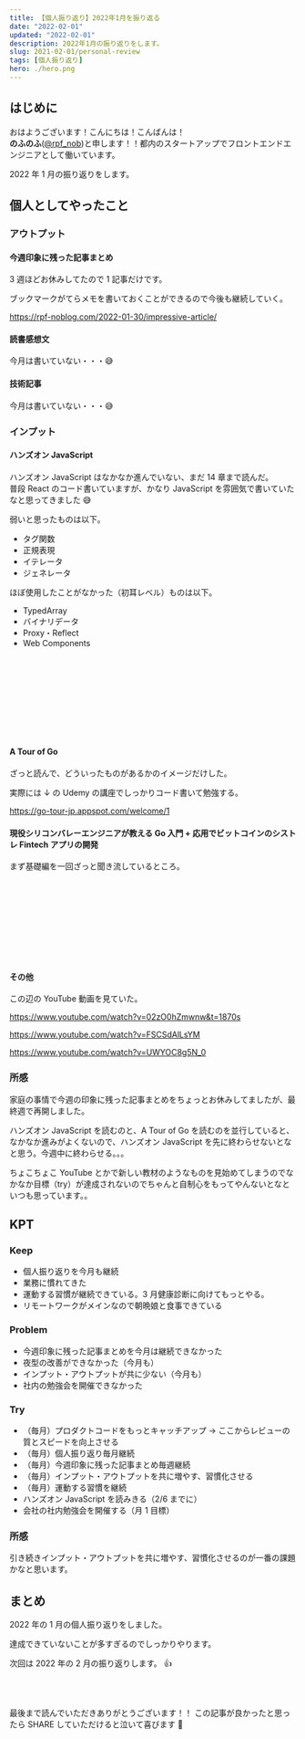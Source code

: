 ```yaml
---
title: 【個人振り返り】2022年1月を振り返る
date: "2022-02-01"
updated: "2022-02-01"
description: 2022年1月の振り返りをします。
slug: 2021-02-01/personal-review
tags: [個人振り返り]
hero: ./hero.png
---
```


## はじめに

おはようございます！こんにちは！こんばんは！<br>
**のふのふ**([@rpf_nob](https://twitter.com/rpf_nob))と申します！！都内のスタートアップでフロントエンドエンジニアとして働いています。

2022 年 1 月の振り返りをします。

## 個人としてやったこと

### アウトプット

#### 今週印象に残った記事まとめ

3 週ほどお休みしてたので 1 記事だけです。

ブックマークがてらメモを書いておくことができるので今後も継続していく。

https://rpf-noblog.com/2022-01-30/impressive-article/

#### 読書感想文

今月は書いていない・・・😅

#### 技術記事

今月は書いていない・・・😅

### インプット

#### ハンズオン JavaScript

ハンズオン JavaScript はなかなか進んでいない、まだ 14 章まで読んだ。<br>
普段 React のコード書いていますが、かなり JavaScript を雰囲気で書いていたなと思ってきました 😅

弱いと思ったものは以下。

- タグ関数
- 正規表現
- イテレータ
- ジェネレータ

ほぼ使用したことがなかった（初耳レベル）ものは以下。

- TypedArray
- バイナリデータ
- Proxy・Reflect
- Web Components

<div class="iframely-embed"><div class="iframely-responsive" style="height: 140px; padding-bottom: 0;"><a href="https://www.amazon.co.jp/dp/4873119227" data-iframely-url="//cdn.iframe.ly/1twW6qp?card=small"></a></div></div>

#### A Tour of Go

ざっと読んで、どういったものがあるかのイメージだけした。

実際には ↓ の Udemy の講座でしっかりコード書いて勉強する。

https://go-tour-jp.appspot.com/welcome/1

#### 現役シリコンバレーエンジニアが教える Go 入門 + 応用でビットコインのシストレ Fintech アプリの開発

まず基礎編を一回ざっと聞き流しているところ。

<div class="iframely-embed"><div class="iframely-responsive" style="height: 140px; padding-bottom: 0;"><a href="https://www.udemy.com/course/go-fintech/" data-iframely-url="//iframely.net/uUFspzR?card=small"></a></div></div>

#### その他

この辺の YouTube 動画を見ていた。

https://www.youtube.com/watch?v=02zO0hZmwnw&t=1870s

https://www.youtube.com/watch?v=FSCSdAlLsYM

https://www.youtube.com/watch?v=UWYOC8g5N_0

### 所感

家庭の事情で今週の印象に残った記事まとめをちょっとお休みしてましたが、最終週で再開しました。

ハンズオン JavaScript を読むのと、A Tour of Go を読むのを並行していると、なかなか進みがよくないので、ハンズオン JavaScript を先に終わらせないとなと思う。今週中に終わらせる。。。

ちょこちょこ YouTube とかで新しい教材のようなものを見始めてしまうのでなかなか目標（try）が達成されないのでちゃんと自制心をもってやんないとなといつも思っています。。

## KPT

### Keep

- 個人振り返りを今月も継続
- 業務に慣れてきた
- 運動する習慣が継続できている。3 月健康診断に向けてもっとやる。
- リモートワークがメインなので朝晩娘と食事できている

### Problem

- 今週印象に残った記事まとめを今月は継続できなかった
- 夜型の改善ができなかった（今月も）
- インプット・アウトプットが共に少ない（今月も）
- 社内の勉強会を開催できなかった

### Try

- （毎月）プロダクトコードをもっとキャッチアップ → ここからレビューの質とスピードを向上させる
- （毎月）個人振り返り毎月継続
- （毎月）今週印象に残った記事まとめ毎週継続
- （毎月）インプット・アウトプットを共に増やす、習慣化させる
- （毎月）運動する習慣を継続
- ハンズオン JavaScript を読みきる（2/6 までに）
- 会社の社内勉強会を開催する（月 1 目標）

### 所感

引き続きインプット・アウトプットを共に増やす、習慣化させるのが一番の課題かなと思います。

## まとめ

2022 年の 1 月の個人振り返りをしました。

達成できていないことが多すぎるのでしっかりやります。

次回は 2022 年の 2 月の振り返りします。 👍

<br>
<br>

最後まで読んでいただきありがとうございます！！
この記事が良かったと思ったら SHARE していただけると泣いて喜びます 🤣
